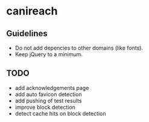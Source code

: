 ﻿# canireach

## Guidelines

* Do not add depencies to other domains (like fonts).
* Keep jQuery to a minimum.

## TODO

* add acknowledgements page
* add auto favicon detection
* add pushing of test results
* improve block detection
* detect cache hits on block detection